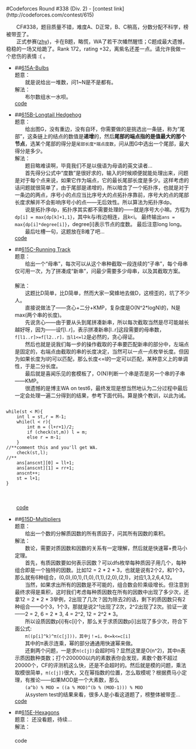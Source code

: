 <section>
#Codeforces Round #338 (Div. 2)
- [contest link](http://codeforces.com/contest/615)  
  

　　CF#338，题目质量不错，难度A、D正常，B、C稍高，分数分配不科学，榜被带歪了。  
　　正式参赛([zhy](http://codeforces.com/profile/zhy))，卡在B题，略慌，WA了若干次幡然醒悟；C题成最大遗憾，稳稳的一场又给跪了。Rank 172，rating +32，离紫名还差一点。请允许我做一个悲伤的表情 :( 。  

- ##[615A-Bulbs](http://codeforces.com/contest/615/problem/A)  
题意：  
　　就是说给出一堆数，问1~N是不是都有。 　　  
解法：  
　　布尔数组水一水呗。　　
  　　
  　　
  　　  
  [code](https://github.com/zhyack/Codeforces/blob/master/615_Round%20%23338(Div.%202)/615A.cpp)  

- ##[615B-Longtail Hedgehog](http://codeforces.com/contest/615/problem/B)  
题意：  
　　给出图G，没有重边，没有自环，你需要做的是挑选出一条链，称为“尾部”，这条链上的结点的数值是**递增**的，然后**尾部的端点指的是值最大的那个节点**，选某个尾部的得分是`尾部长度*端点度数`，问从图G中选出一个尾部，最大得分是多少。   
解法：  
　　题目略难读啊，毕竟我们不是以俄语为母语的英文读者...  
　　首先得分公式中“度数”是很好求的，输入的时候顺便就能处理出来，问题是对于每个点来说，如果它作为端点，它的最长尾部长度是多少。这样考虑的话问题就很简单了，由于尾部是递增的，所以暗含了一个拓扑序，也就是对于一条边的两点，序号小的点应当比序号大的点拓扑序靠前，序号大的点的尾部长度求解并不会影响序号小的点——无后效性。所以算法为拓扑序dp。  
　　说是拓扑序dp，拓扑序其实都不需要处理的——就是序号大小嘛。方程为`dp[i] = max{dp[k]+1,1}`，其中k与i有边相连，且k<i。 最终输出`ans = max{dp[i]*degree[i]}`，degree[i]表示节点的度数。 最后注意long long。  
　　最后吐槽一句，这题放在B难了吧...
  　　  
  [code](https://github.com/zhyack/Codeforces/blob/master/615_Round%20%23338(Div.%202)/615B.cpp)  

- ##[615C-Running Track](http://codeforces.com/contest/615/problem/C)  
题意：  
　　给出一个“母串”，每次可以从这个串种截取一段连续的“子串”，每个母串仅可用一次，为了拼凑成“新串”，问最少需要多少母串，以及其截取方案。 　　  
解法：  
　　这题比D简单，比D简单，然而大家一窝蜂地去做D，这榜歪的，坑了不少人。  
　　直接说做法了——贪心+二分+KMP，复杂度是O(N^2*logN)的，N是max(两个串的长度)。  
　　先说贪心——由于要从头到尾拼凑新串，所以每次截取当然是尽可能越长越好呀，因为——设f[l..r]，表示拼凑新串[l..r]这段需要的母串数，`f[l1..r]>=f[l2..r]，当l1<=l2`是必然的，贪心得证。  
　　然后也就是说我们每一步的操作截取的子串要匹配新串的部分中，左端点是固定的，右端点由截取的串的长度决定，当然可以一点一点枚举长度。但因为如果长度为l的可以匹配，那么长度<=l的一定可以匹配，某种意义上的单调性，于是二分长度。  
　　最后就是喜闻乐见的套模板了，O(N)判断一个串是否是另一个串的子串——KMP。  
　　很遗憾的是博主WA on test6，最终发现是想当然地认为二分过程中最后一定会处理一遍二分得到的结果，参考下面代码。算是换个教训，以此为诫。 
<pre><code>
while(st < M){
	int l = st,r = M-1;
	while(l < r){
		int m = (l+r+1)/2;
		if (check(st,m)) l = m;
		else r = m-1;
	}
//**comment this and you'll get WA.
	check(st,l);
//**
	ans[anscnt][0] = ll+1;
	ans[anscnt][1] = rr+1;
	anscnt++;
	st = l+1;
}
</code></pre> 　　  
　　[code](https://github.com/zhyack/Codeforces/blob/master/615_Round%20%23338(Div.%202)/615C.cpp)  

- ##[615D-Multipliers](http://codeforces.com/contest/615/problem/D)  
题意：  
　　给出一个数的分解质因数的所有质因子，问其所有因数的乘积。 　　  
解法：  
　　数论，需要对质因数和因数的关系有一定理解，然后就是快速幂+费马小定理。  
　　首先，有质因数要如何表示因数？可以dfs枚举每种质因子用几个，每种组合即是一个独特的因数。比如12 = 2 * 2 * 3，也就是说有2个2，和1个3，那么就有6种组合，(0,0),(0,1),(1,0),(1,1),(2,0),(2,1)，对应1,3,2,6,4,12。  
　　当然，如果求出所有的因数是不可能的，组合数会阶乘级增长。但注意到最终求得是乘积，这时我们考虑每种质因数在所有的因数中出现了多少次，还拿12 = 2 * 2 * 3举例，2出现了几次？因为除去2的话，剩下的质因数只有2种组合——0个3，1个3，那就是说2^1出现了2次，2^2出现了2次。验证一波——2 = 2, 6 = 2 * 3, 4 = 2^2, 12 = 2^2 * 3。  
　　所以设质因数p[i]有c[i]个，那么关于求质因数p[i]出现了多少次，符合下面公式:  
　　`π((p[i]^k)^π(c[j]))，其中j！=i，0<=k<=c[i]`  
　　其中的π表示连乘，幂的部分通通用快速幂来做。  
　　还剩两个问题，一是求`π(c[j])`会超时吗？显然这里是O(n^2)，其中n表示质因数种类数；打个200000以内的素数表你会发现，素数个数不超过20000个，CF的评测机这么快，还是不会超时的。然后就是模的问题，乘法取模很简单，`π(c[j])`很大，又在幂指数的位置，怎么取模呢？根据费马小定理，有推论——如果MOD是一个大素数，那么  
　　`(a^b) % MOD = ((a % MOD)^(b % (MOD-1))) % MOD`  
　　从system test的结果来看，很多人是小看这道题了，榜整体被带歪...　
  　　  
  [code](https://github.com/zhyack/Codeforces/blob/master/615_Round%20%23338(Div.%202)/615D.cpp)  

- ##[615E-Hexagons](http://codeforces.com/contest/615/problem/E)  
题意：  还没看题，待续...
   　　  
解法：  
  　　
  　　
  　　
  　　  
  code  
</section>